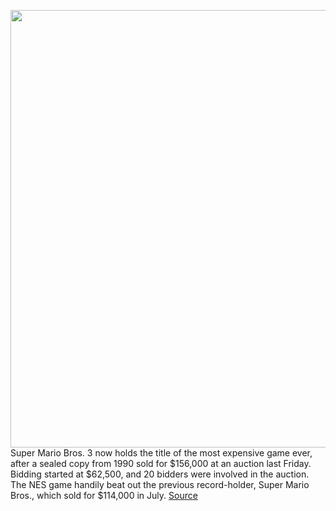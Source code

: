 <img src='https://cdn.vox-cdn.com/thumbor/7EdTnkXUKEsMaZQgCCi1N3QQwto=/0x83:1200x715/1200x800/filters:focal(504x304:696x496)/cdn.vox-cdn.com/uploads/chorus_image/image/67845551/super_mario_bros_3.0.jpg' width='700px' /><br/>
Super Mario Bros. 3 now holds the title of the most expensive game ever, after a sealed copy from 1990 sold for $156,000 at an auction last Friday. Bidding started at $62,500, and 20 bidders were involved in the auction. The NES game handily beat out the previous record-holder, Super Mario Bros., which sold for $114,000 in July.
<a href='https://www.theverge.com/2020/11/23/21591120/super-mario-bros-3-record-breaking-auction-price-condition-sealed'> Source <a/>